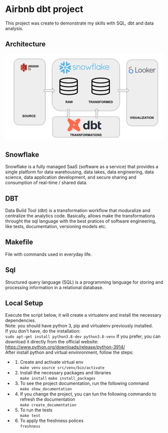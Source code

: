 # Airbnb dbt project
This project was create to demonstrate my skills with SQL, dbt and data analysis.

## Architecture
![architecture](assets/architecture.png)

## Snowflake
Snowflake is a fully managed SaaS (software as a service) that provides a single platform for data warehousing, data lakes, data engineering, data science, data application development, and secure sharing and consumption of real-time / shared data.

## DBT
Data Build Tool (dbt) is a transformation workflow that moduralize and centralize the analytics code. Basically, allows make the transformations throught the sql language with the best pratices of software engineering, like tests, documentation, versioning models etc.

## Makefile
File with commands used in everyday life.

## Sql
Structured query language (SQL) is a programming language for storing and processing information in a relational database.

## Local Setup
Execute the script below, it will create a virtualenv and install the necessary dependencies.<br>
Note: you should have python 3, pip and virtualenv previously installed.<br>
If you don't have, do the installation:<br>
`sudo apt-get install python3.8-dev python3.8-venv`
If you prefer, you can download it directly from the official website:<br>
https://www.python.org/downloads/release/python-3914/
<br>
After install python and virtual envinronment, follow the steps:<br>

* 1. Create and activate virtual env<br>
`make venv`
`source src/venv/bin/activate`

* 2. Install the necessary packages and libraries<br>
`make install`
`make install_packages`

* 3. To see the project documentation, run the following command<br>
`make show_documentation`

* 4. If you change the project, you can tun the following commando to refresh the documentation<br>
`make create_documentation`

* 5. To run the tests<br>
`make test`

* 6. To apply the freshness polices<br>
`freshness`
